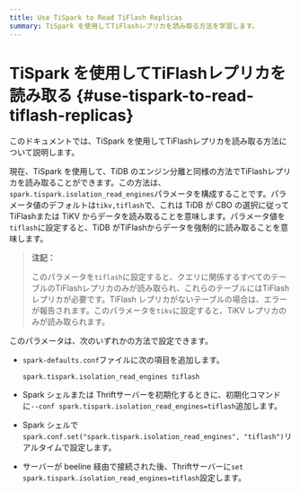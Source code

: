 ```yaml
---
title: Use TiSpark to Read TiFlash Replicas
summary: TiSpark を使用してTiFlashレプリカを読み取る方法を学習します。
---
```


# TiSpark を使用してTiFlashレプリカを読み取る {#use-tispark-to-read-tiflash-replicas}

このドキュメントでは、TiSpark を使用してTiFlashレプリカを読み取る方法について説明します。

現在、TiSpark を使用して、TiDB のエンジン分離と同様の方法でTiFlashレプリカを読み取ることができます。この方法は、 `spark.tispark.isolation_read_engines`パラメータを構成することです。パラメータ値のデフォルトは`tikv,tiflash`で、これは TiDB が CBO の選択に従ってTiFlashまたは TiKV からデータを読み取ることを意味します。パラメータ値を`tiflash`に設定すると、TiDB がTiFlashからデータを強制的に読み取ることを意味します。

> **注記：**
>
> このパラメータを`tiflash`に設定すると、クエリに関係するすべてのテーブルのTiFlashレプリカのみが読み取られ、これらのテーブルにはTiFlashレプリカが必要です。TiFlash レプリカがないテーブルの場合は、エラーが報告されます。このパラメータを`tikv`に設定すると、TiKV レプリカのみが読み取られます。

このパラメータは、次のいずれかの方法で設定できます。

-   `spark-defaults.conf`ファイルに次の項目を追加します。

        spark.tispark.isolation_read_engines tiflash

-   Spark シェルまたは Thriftサーバーを初期化するときに、初期化コマンドに`--conf spark.tispark.isolation_read_engines=tiflash`追加します。

-   Spark シェルで`spark.conf.set("spark.tispark.isolation_read_engines", "tiflash")`リアルタイムで設定します。

-   サーバーが beeline 経由で接続された後、Thriftサーバーに`set spark.tispark.isolation_read_engines=tiflash`設定します。
